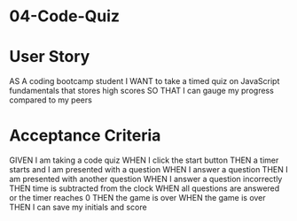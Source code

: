 # 04-Code-Quiz

# User Story

AS A coding bootcamp student
I WANT to take a timed quiz on JavaScript fundamentals that stores high scores
SO THAT I can gauge my progress compared to my peers


# Acceptance Criteria

GIVEN I am taking a code quiz
WHEN I click the start button
THEN a timer starts and I am presented with a question
WHEN I answer a question
THEN I am presented with another question
WHEN I answer a question incorrectly
THEN time is subtracted from the clock
WHEN all questions are answered or the timer reaches 0
THEN the game is over
WHEN the game is over
THEN I can save my initials and score
